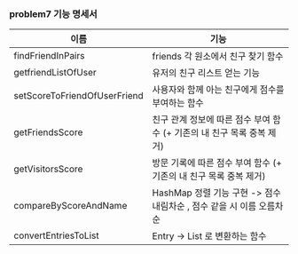 ### problem7 기능 명세서

| 이름 | 기능 | 
| --- | --- | 
| findFriendInPairs | friends 각 원소에서 친구 찾기 함수 |
| getfriendListOfUser | 유저의 친구 리스트 얻는 기능 |
| setScoreToFriendOfUserFriend | 사용자와 함께 아는 친구에게 점수를 부여하는 함수 |
| getFriendsScore | 친구 관계 정보에 따른 점수 부여 함수 (+ 기존의 내 친구 목록 중복 제거) |
| getVisitorsScore | 방문 기록에 따른 점수 부여 함수 (+ 기존의 내 친구 목록 중복 제거) |
| compareByScoreAndName | HashMap 정렬 기능 구현 -> 점수 내림차순 , 점수 같을 시 이름 오름차순 |
| convertEntriesToList | Entry -> List 로 변환하는 함수 |